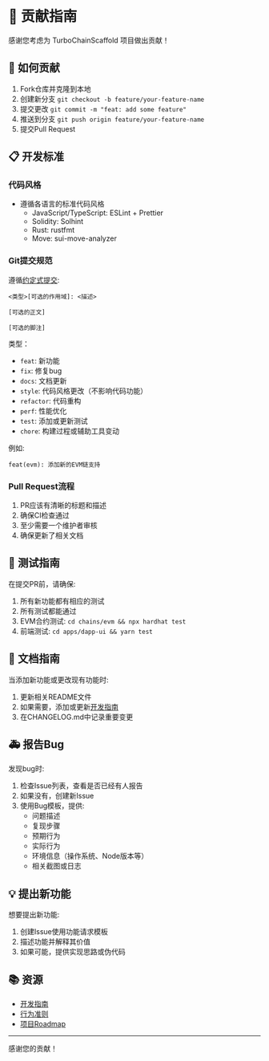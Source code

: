 # 🤝 贡献指南

感谢您考虑为 TurboChainScaffold 项目做出贡献！

## 🚀 如何贡献

1. Fork仓库并克隆到本地
2. 创建新分支 `git checkout -b feature/your-feature-name`
3. 提交更改 `git commit -m "feat: add some feature"`
4. 推送到分支 `git push origin feature/your-feature-name`
5. 提交Pull Request

## 📋 开发标准

### 代码风格

- 遵循各语言的标准代码风格
  - JavaScript/TypeScript: ESLint + Prettier
  - Solidity: Solhint
  - Rust: rustfmt
  - Move: sui-move-analyzer

### Git提交规范

遵循[约定式提交](https://www.conventionalcommits.org/zh-hans/v1.0.0/):

```
<类型>[可选的作用域]: <描述>

[可选的正文]

[可选的脚注]
```

类型：
- `feat`: 新功能
- `fix`: 修复bug
- `docs`: 文档更新
- `style`: 代码风格更改（不影响代码功能）
- `refactor`: 代码重构
- `perf`: 性能优化
- `test`: 添加或更新测试
- `chore`: 构建过程或辅助工具变动

例如:
```
feat(evm): 添加新的EVM链支持
```

### Pull Request流程

1. PR应该有清晰的标题和描述
2. 确保CI检查通过
3. 至少需要一个维护者审核
4. 确保更新了相关文档

## 🧪 测试指南

在提交PR前，请确保:

1. 所有新功能都有相应的测试
2. 所有测试都能通过
3. EVM合约测试: `cd chains/evm && npx hardhat test`
4. 前端测试: `cd apps/dapp-ui && yarn test`

## 📃 文档指南

当添加新功能或更改现有功能时:

1. 更新相关README文件
2. 如果需要，添加或更新[开发指南](./DEVELOPMENT.md)
3. 在CHANGELOG.md中记录重要变更

## 🚑 报告Bug

发现bug时:

1. 检查Issue列表，查看是否已经有人报告
2. 如果没有，创建新Issue
3. 使用Bug模板，提供:
   - 问题描述
   - 复现步骤
   - 预期行为
   - 实际行为
   - 环境信息（操作系统、Node版本等）
   - 相关截图或日志

## 💡 提出新功能

想要提出新功能:

1. 创建Issue使用功能请求模板
2. 描述功能并解释其价值
3. 如果可能，提供实现思路或伪代码

## 📚 资源

- [开发指南](./DEVELOPMENT.md)
- [行为准则](./CODE_OF_CONDUCT.md)
- [项目Roadmap](../README.md#roadmap)

---

感谢您的贡献！
